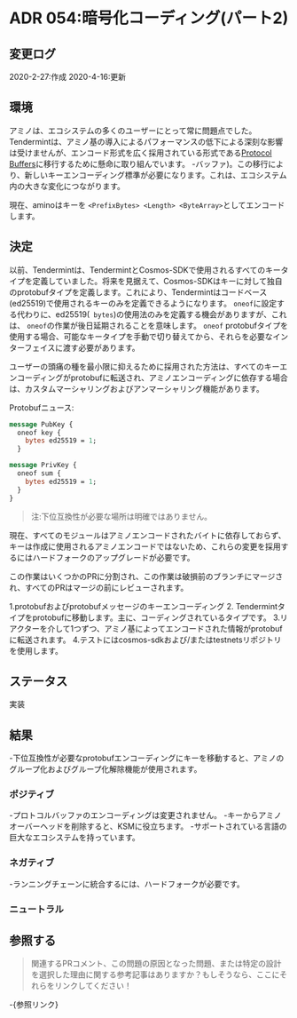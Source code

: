 # ADR 054:暗号化コーディング(パート2)

## 変更ログ

2020-2-27:作成
2020-4-16:更新

## 環境

アミノは、エコシステムの多くのユーザーにとって常に問題点でした。 Tendermintは、アミノ基の導入によるパフォーマンスの低下による深刻な影響は受けませんが、エンコード形式を広く採用されている形式である[Protocol Buffers](https://developers.google.com/protocol)に移行するために懸命に取り組んでいます。 -バッファ)。この移行により、新しいキーエンコーディング標準が必要になります。これは、エコシステム内の大きな変化につながります。

現在、aminoはキーを `<PrefixBytes> <Length> <ByteArray>`としてエンコードします。

## 決定

以前、Tendermintは、TendermintとCosmos-SDKで使用されるすべてのキータイプを定義していました。将来を見据えて、Cosmos-SDKはキーに対して独自のprotobufタイプを定義します。これにより、Tendermintはコードベース(ed25519)で使用されるキーのみを定義できるようになります。
`oneof`に設定する代わりに、ed25519(` bytes`)の使用法のみを定義する機会がありますが、これは、 `oneof`の作業が後日延期されることを意味します。 `oneof` protobufタイプを使用する場合、可能なキータイプを手動で切り替えてから、それらを必要なインターフェイスに渡す必要があります。

ユーザーの頭痛の種を最小限に抑えるために採用された方法は、すべてのキーエンコーディングがprotobufに転送され、アミノエンコーディングに依存する場合は、カスタムマーシャリングおよびアンマーシャリング機能があります。

Protobufニュース:

```proto
message PubKey {
  oneof key {
    bytes ed25519 = 1;
  }

message PrivKey {
  oneof sum {
    bytes ed25519 = 1;
  }
}
```

>注:下位互換性が必要な場所は明確ではありません。

現在、すべてのモジュールはアミノエンコードされたバイトに依存しておらず、キーは作成に使用されるアミノエンコードではないため、これらの変更を採用するにはハードフォークのアップグレードが必要です。

この作業はいくつかのPRに分割され、この作業は破損前のブランチにマージされ、すべてのPRはマージの前にレビューされます。

1.protobufおよびprotobufメッセージのキーエンコーディング
2. Tendermintタイプをprotobufに移動します。主に、コーディングされているタイプです。
3.リアクターを介して1つずつ、アミノ基によってエンコードされた情報がprotobufに転送されます。
4.テストにはcosmos-sdkおよび/またはtestnetsリポジトリを使用します。

## ステータス

実装

## 結果

-下位互換性が必要なprotobufエンコーディングにキーを移動すると、アミノのグループ化およびグループ化解除機能が使用されます。

### ポジティブ

-プロトコルバッファのエンコーディングは変更されません。
-キーからアミノオーバーヘッドを削除すると、KSMに役立ちます。
-サポートされている言語の巨大なエコシステムを持っています。

### ネガティブ

-ランニングチェーンに統合するには、ハードフォークが必要です。

### ニュートラル

## 参照する

>関連するPRコメント、この問題の原因となった問題、または特定の設計を選択した理由に関する参考記事はありますか？もしそうなら、ここにそれらをリンクしてください！

-{参照リンク}
